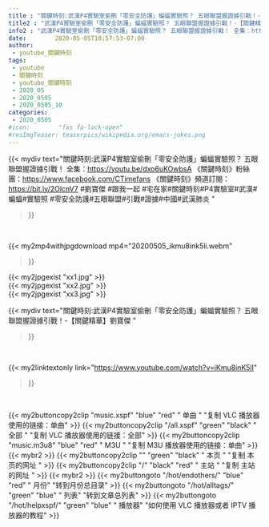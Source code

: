 ```yaml
---
title : "關鍵時刻:武漢P4實驗室偷刪「零安全防護」蝙蝠實驗照？ 五眼聯盟握證據引戰！-【關鍵精華】劉寶傑 "
title2 : "武漢P4實驗室偷刪「零安全防護」蝙蝠實驗照？ 五眼聯盟握證據引戰！-【關鍵精華】劉寶傑 "
info2 : "武漢P4實驗室偷刪「零安全防護」蝙蝠實驗照？ 五眼聯盟握證據引戰！ 全集：https://youtu.be/dxo6uKOwbsA  《關鍵時刻》粉絲團：https://www.facebook.com/CTimefans 《關鍵時刻》頻道訂閱：https://bit.ly/2OlcnV7  #劉寶傑  #跟我一起 #宅在家#關鍵時刻#P4實驗室#武漢#蝙蝠#實驗照 #零安全防護#五眼聯盟#引戰#證據#中國#武漢肺炎 "
date:        2020-05-05T10:57:53-07:00
author:
 - youtube_關鍵時刻
tags:
 - youtube
 - 關鍵時刻
 - youtube_關鍵時刻
 - 2020_05
 - 2020_0505
 - 2020_0505_10
categories:
 - 2020_0505
#icon:        "fas fa-lock-open"
#resImgTeaser: teaserpics/wikipedia.org/emacs-jokes.png
---
```


{{< mydiv text="關鍵時刻:武漢P4實驗室偷刪「零安全防護」蝙蝠實驗照？ 五眼聯盟握證據引戰！ 全集：https://youtu.be/dxo6uKOwbsA  《關鍵時刻》粉絲團：https://www.facebook.com/CTimefans 《關鍵時刻》頻道訂閱：https://bit.ly/2OlcnV7  #劉寶傑  #跟我一起 #宅在家#關鍵時刻#P4實驗室#武漢#蝙蝠#實驗照 #零安全防護#五眼聯盟#引戰#證據#中國#武漢肺炎 "
>}}
<br>


{{< my2mp4withjpgdownload mp4="20200505_ikmu8ink5li.webm"
>}}

{{< my2jpgexist "xx1.jpg" >}}<br>
{{< my2jpgexist "xx2.jpg" >}}<br>
{{< my2jpgexist "xx3.jpg" >}}<br>



{{< mydiv text="關鍵時刻:武漢P4實驗室偷刪「零安全防護」蝙蝠實驗照？ 五眼聯盟握證據引戰！-【關鍵精華】劉寶傑 "
>}}
<br>

{{< my2linktextonly link="https://www.youtube.com/watch?v=iKmu8inK5lI"
>}}


<br>

{{< my2buttoncopy2clip "music.xspf"        "blue"   "red"    " 单曲 "  "复制 VLC 播放器使用的链接：单曲" >}} {{< my2buttoncopy2clip "/all.xspf"         "green"  "black"  " 全部 "  "复制 VLC 播放器使用的链接：全部" >}} {{< my2buttoncopy2clip "music.m3u8"        "blue"   "red"    " M3U  "    "复制 M3U 播放器使用的链接：单曲" >}} {{< mybr2 >}} {{< my2buttoncopy2clip ""                  "green"  "black"  " 本页 "    "复制 本页的网址 " >}} {{< my2buttoncopy2clip "/"                 "black"  "red"    " 主站 "    "复制 主站的网址 " >}} {{< mybr2 >}} {{< my2buttongoto      "/hot/endothers/"   "blue"   "red"    " 月份"   "转到月份总目录" >}} {{< my2buttongoto      "/hot/alltags/"     "green"  "blue"   " 列表"   "转到文章总列表" >}} {{< my2buttongoto      "/hot/helpxspf/"    "green"  "blue"   " 播放器" "如何使用 VLC 播放器或者 IPTV 播放器的教程" >}} 
